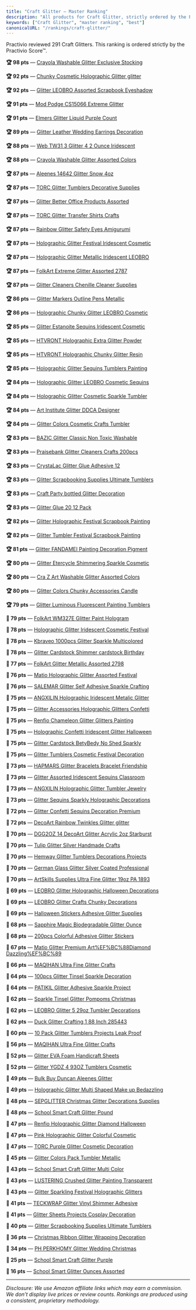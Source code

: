 ```yaml
---
title: "Craft Glitter — Master Ranking"
description: "All products for Craft Glitter, strictly ordered by the Practivio Score™."
keywords: ["Craft Glitter", "master ranking", "best"]
canonicalURL: "/rankings/craft-glitter/"
---
```


Practivio reviewed 291 Craft Glitters. This ranking is ordered strictly by the Practivio Score™.

**🏆 98 pts** — [Crayola Washable Glitter Exclusive Stocking](/products/crayola-washable-glitter-exclusive-stocking-B07BYWS5XW/)

**🏆 92 pts** — [Chunky Cosmetic Holographic Glitter glitter](/products/chunky-cosmetic-holographic-glitter-glitter-B07YMZFZHR/)

**🏆 92 pts** — [Glitter LEOBRO Assorted Scrapbook Eyeshadow](/products/glitter-leobro-assorted-scrapbook-eyeshadow-B07MKJ4PCT/)

**🏆 91 pts** — [Mod Podge CS15066 Extreme Glitter](/products/mod-podge-cs15066-extreme-glitter-B00DV91GBY/)

**🏆 91 pts** — [Elmers Glitter Liquid Purple Count](/products/elmers-glitter-liquid-purple-count-B0BVWNYFZ6/)

**🏆 89 pts** — [Glitter Leather Wedding Earrings Decoration](/products/glitter-leather-wedding-earrings-decoration-B07ZSZPV2Z/)

**🏆 88 pts** — [Web TW31 3 Glitter 4 2 Ounce Iridescent](/products/web-tw31-3-glitter-4-2-ounce-iridescent-B007WDW754/)

**🏆 88 pts** — [Crayola Washable Glitter Assorted Colors](/products/crayola-washable-glitter-assorted-colors-B00000J0SK/)

**🏆 87 pts** — [Aleenes 14642 Glitter Snow 4oz](/products/aleenes-14642-glitter-snow-4oz-B000Y3GSGI/)

**🏆 87 pts** — [TORC Glitter Tumblers Decorative Supplies](/products/torc-glitter-tumblers-decorative-supplies-B08BNQ3J6N/)

**🏆 87 pts** — [Glitter Better Office Products Assorted](/products/glitter-better-office-products-assorted-B089N3L9LM/)

**🏆 87 pts** — [TORC Glitter Transfer Shirts Crafts](/products/torc-glitter-transfer-shirts-crafts-B09P586XWX/)

**🏆 87 pts** — [Rainbow Glitter Safety Eyes Amigurumi](/products/rainbow-glitter-safety-eyes-amigurumi-B0DCN1P81R/)

**🏆 87 pts** — [Holographic Glitter Festival Iridescent Cosmetic](/products/holographic-glitter-festival-iridescent-cosmetic-B0BRVGFVF3/)

**🏆 87 pts** — [Holographic Glitter Metallic Iridescent LEOBRO](/products/holographic-glitter-metallic-iridescent-leobro-B0B88MJDRJ/)

**🏆 87 pts** — [FolkArt Extreme Glitter Assorted 2787](/products/folkart-extreme-glitter-assorted-2787-B003QYPD4A/)

**🏆 87 pts** — [Glitter Cleaners Chenille Cleaner Supplies](/products/glitter-cleaners-chenille-cleaner-supplies-B0BG4L4XDK/)

**🏆 86 pts** — [Glitter Markers Outline Pens Metallic](/products/glitter-markers-outline-pens-metallic-B0CGD74KX7/)

**🏆 86 pts** — [Holographic Chunky Glitter LEOBRO Cosmetic](/products/holographic-chunky-glitter-leobro-cosmetic-B08L3PRD19/)

**🏆 85 pts** — [Glitter Estanoite Sequins Iridescent Cosmetic](/products/glitter-estanoite-sequins-iridescent-cosmetic-B0991GYC3L/)

**🏆 85 pts** — [HTVRONT Holographic Extra Glitter Powder](/products/htvront-holographic-extra-glitter-powder-B09Z2B1LQ7/)

**🏆 85 pts** — [HTVRONT Holographic Chunky Glitter Resin](/products/htvront-holographic-chunky-glitter-resin-B0B8YFLRLS/)

**🏆 85 pts** — [Holographic Glitter Sequins Tumblers Painting](/products/holographic-glitter-sequins-tumblers-painting-B09JWV3MV9/)

**🏆 84 pts** — [Holographic Glitter LEOBRO Cosmetic Sequins](/products/holographic-glitter-leobro-cosmetic-sequins-B08M3DGFDW/)

**🏆 84 pts** — [Holographic Glitter Cosmetic Sparkle Tumbler](/products/holographic-glitter-cosmetic-sparkle-tumbler-B09WV5JXVB/)

**🏆 84 pts** — [Art Institute Glitter DDCA Designer](/products/art-institute-glitter-ddca-designer-B0052FZPZI/)

**🏆 84 pts** — [Glitter Colors Cosmetic Crafts Tumbler](/products/glitter-colors-cosmetic-crafts-tumbler-B08PK3L2DH/)

**🏆 83 pts** — [BAZIC Glitter Classic Non Toxic Washable](/products/bazic-glitter-classic-non-toxic-washable-B01HTYG3LE/)

**🏆 83 pts** — [Praisebank Glitter Cleaners Crafts 200pcs](/products/praisebank-glitter-cleaners-crafts-200pcs-B0C85V3NKR/)

**🏆 83 pts** — [CrystaLac Glitter Glue Adhesive 12](/products/crystalac-glitter-glue-adhesive-12-B09WWYYQ53/)

**🏆 83 pts** — [Glitter Scrapbooking Supplies Ultimate Tumblers](/products/glitter-scrapbooking-supplies-ultimate-tumblers-B09MV534KC/)

**🏆 83 pts** — [Craft Party bottled Glitter Decoration](/products/craft-party-bottled-glitter-decoration-B01M4R1A1R/)

**🏆 83 pts** — [Glitter Glue 20 12 Pack](/products/glitter-glue-20-12-pack-B084NZSW4M/)

**🏆 82 pts** — [Glitter Holographic Festival Scrapbook Painting](/products/glitter-holographic-festival-scrapbook-painting-B09BCWKJ25/)

**🏆 82 pts** — [Glitter Tumbler Festival Scrapbook Painting](/products/glitter-tumbler-festival-scrapbook-painting-B09BCYHPGF/)

**🏆 81 pts** — [Glitter FANDAMEI Painting Decoration Pigment](/products/glitter-fandamei-painting-decoration-pigment-B0832DMRV1/)

**🏆 80 pts** — [Glitter Etercycle Shimmering Sparkle Cosmetic](/products/glitter-etercycle-shimmering-sparkle-cosmetic-B0BKL34T7Z/)

**🏆 80 pts** — [Cra Z Art Washable Glitter Assorted Colors](/products/cra-z-art-washable-glitter-assorted-colors-B093QLH79M/)

**🏆 80 pts** — [Glitter Colors Chunky Accessories Candle](/products/glitter-colors-chunky-accessories-candle-B0CZRK5JJX/)

**🏆 79 pts** — [Glitter Luminous Fluorescent Painting Tumblers](/products/glitter-luminous-fluorescent-painting-tumblers-B0B658SHFQ/)

**🛒 79 pts** — [FolkArt WM327E Glitter Paint Hologram](/products/folkart-wm327e-glitter-paint-hologram-B07B5GQJS1/)

**🛒 78 pts** — [Holographic Glitter Iridescent Cosmetic Festival](/products/holographic-glitter-iridescent-cosmetic-festival-B0C3LJTRM6/)

**🛒 78 pts** — [Kbraveo 1000pcs Glitter Sparkle Multicolored](/products/kbraveo-1000pcs-glitter-sparkle-multicolored-B078SC62QS/)

**🛒 78 pts** — [Glitter Cardstock Shimmer cardstock Birthday](/products/glitter-cardstock-shimmer-cardstock-birthday-B0CYPQDXZX/)

**🛒 77 pts** — [FolkArt Glitter Metallic Assorted 2798](/products/folkart-glitter-metallic-assorted-2798-B007T7DRJS/)

**🛒 76 pts** — [Matio Holographic Glitter Assorted Festival](/products/matio-holographic-glitter-assorted-festival-B0DKNK4RRF/)

**🛒 76 pts** — [SALEMAR Glitter Self Adhesive Sparkle Crafting](/products/salemar-glitter-self-adhesive-sparkle-crafting-B0B24MFK4R/)

**🛒 75 pts** — [ANGXILIN Holographic Iridescent Metalic Glitter](/products/angxilin-holographic-iridescent-metalic-glitter-B0CG1V4T64/)

**🛒 75 pts** — [Glitter Accessories Holographic Glitters Confetti](/products/glitter-accessories-holographic-glitters-confetti-B09DL35J5T/)

**🛒 75 pts** — [Renfio Chameleon Glitter Glitters Painting](/products/renfio-chameleon-glitter-glitters-painting-B0B31GQ65W/)

**🛒 75 pts** — [Holographic Confetti Iridescent Glitter Halloween](/products/holographic-confetti-iridescent-glitter-halloween-B09CGTNNL6/)

**🛒 75 pts** — [Glitter Cardstock BetyBedy No Shed Sparkly](/products/glitter-cardstock-betybedy-no-shed-sparkly-B0CQ57JJCD/)

**🛒 75 pts** — [Glitter Tumblers Cosmetic Festival Decoration](/products/glitter-tumblers-cosmetic-festival-decoration-B0BY1XWMGT/)

**🛒 73 pts** — [HAPMARS Glitter Bracelets Bracelet Friendship](/products/hapmars-glitter-bracelets-bracelet-friendship-B0BLRZ3CCX/)

**🛒 73 pts** — [Glitter Assorted Iridescent Sequins Classroom](/products/glitter-assorted-iridescent-sequins-classroom-B0CXXCBCL6/)

**🛒 73 pts** — [ANGXILIN Holographic Glitter Tumbler Jewelry](/products/angxilin-holographic-glitter-tumbler-jewelry-B0CGNFFK7S/)

**🛒 73 pts** — [Glitter Sequins Sparkly Holographic Decorations](/products/glitter-sequins-sparkly-holographic-decorations-B0B7MN1F9Q/)

**🛒 72 pts** — [Glitter Confetti Sequins Decoration Premium](/products/glitter-confetti-sequins-decoration-premium-B07S6KF59G/)

**🛒 72 pts** — [DecoArt Rainbow Twinkles Glitter glitter](/products/decoart-rainbow-twinkles-glitter-glitter-B0DV4YS3RM/)

**🛒 70 pts** — [DGG2OZ 14 DecoArt Glitter Acrylic 2oz Starburst](/products/dgg2oz-14-decoart-glitter-acrylic-2oz-starburst-B07MZZYPVT/)

**🛒 70 pts** — [Tulip Glitter Silver Handmade Crafts](/products/tulip-glitter-silver-handmade-crafts-B001K66KTI/)

**🛒 70 pts** — [Hemway Glitter Tumblers Decorations Projects](/products/hemway-glitter-tumblers-decorations-projects-B084QCZVL3/)

**🛒 70 pts** — [German Glass Glitter Silver Coated Professional](/products/german-glass-glitter-silver-coated-professional-B0934PRW7Y/)

**🛒 70 pts** — [ArtSkills Supplies Ultra Fine Glitter 19oz PA 1893](/products/artskills-supplies-ultra-fine-glitter-19oz-pa-1893-B00OFUO69M/)

**🛒 69 pts** — [LEOBRO Glitter Holographic Halloween Decorations](/products/leobro-glitter-holographic-halloween-decorations-B0DXL3HNQC/)

**🛒 69 pts** — [LEOBRO Glitter Crafts Chunky Decorations](/products/leobro-glitter-crafts-chunky-decorations-B0DP7CCBC4/)

**🛒 69 pts** — [Halloween Stickers Adhesive Glitter Supplies](/products/halloween-stickers-adhesive-glitter-supplies-B08CNBL2M3/)

**🛒 68 pts** — [Sapphire Magic Biodegradable Glitter Ounce](/products/sapphire-magic-biodegradable-glitter-ounce-B07QZTG1T4/)

**🛒 68 pts** — [200pcs Colorful Adhesive Glitter Stickers](/products/200pcs-colorful-adhesive-glitter-stickers-B07MHFJBNW/)

**🛒 67 pts** — [Matio Glitter Premium Art%EF%BC%88Diamond Dazzling%EF%BC%89](/products/matio-glitter-premium-artefbc88diamond-dazzlingefbc89-B0D725LWGR/)

**🛒 66 pts** — [MAQIHAN Ultra Fine Glitter Crafts](/products/maqihan-ultra-fine-glitter-crafts-B0D44YFPJM/)

**🚫 64 pts** — [100pcs Glitter Tinsel Sparkle Decoration](/products/100pcs-glitter-tinsel-sparkle-decoration-B0C7299RTQ/)

**🚫 64 pts** — [PATIKIL Glitter Adhesive Sparkle Project](/products/patikil-glitter-adhesive-sparkle-project-B0DFW7J6Z2/)

**🚫 62 pts** — [Sparkle Tinsel Glitter Pompoms Christmas](/products/sparkle-tinsel-glitter-pompoms-christmas-B0DDJCJ5BD/)

**🚫 62 pts** — [LEOBRO Glitter 5 29oz Tumbler Decorations](/products/leobro-glitter-5-29oz-tumbler-decorations-B0BLYZSWP3/)

**🚫 62 pts** — [Duck Glitter Crafting 1 88 Inch 285443](/products/duck-glitter-crafting-1-88-inch-285443-B00JWWMFXM/)

**🚫 60 pts** — [10 Pack Glitter Tumblers Projects Leak Proof](/products/10-pack-glitter-tumblers-projects-leak-proof-B0DHQW8LPF/)

**🚫 56 pts** — [MAQIHAN Ultra Fine Glitter Crafts](/products/maqihan-ultra-fine-glitter-crafts-B0F1KBCXNQ/)

**🚫 52 pts** — [Glitter EVA Foam Handicraft Sheets](/products/glitter-eva-foam-handicraft-sheets-B08D8LT1LC/)

**🚫 52 pts** — [Glitter YGDZ 4 93OZ Tumblers Cosmetic](/products/glitter-ygdz-4-93oz-tumblers-cosmetic-B0B3J6RTV5/)

**🚫 49 pts** — [Bulk Buy Duncan Aleenes Glitter](/products/bulk-buy-duncan-aleenes-glitter-B0033P9N66/)

**🚫 49 pts** — [Holographic Glitter Multi Shaped Make up Bedazzling](/products/holographic-glitter-multi-shaped-make-up-bedazzling-B0C1NVZLYG/)

**🚫 48 pts** — [SEPGLITTER Christmas Glitter Decorations Supplies](/products/sepglitter-christmas-glitter-decorations-supplies-B0D9QLKLX2/)

**🚫 48 pts** — [School Smart Craft Glitter Pound](/products/school-smart-craft-glitter-pound-B07TK22PZ7/)

**🚫 47 pts** — [Renfio Holographic Glitter Diamond Halloween](/products/renfio-holographic-glitter-diamond-halloween-B0DC5XCYC3/)

**🚫 47 pts** — [Pink Holographic Glitter Colorful Cosmetic](/products/pink-holographic-glitter-colorful-cosmetic-B0DKZK5ZP3/)

**🚫 47 pts** — [TORC Purple Glitter Cosmetic Decoration](/products/torc-purple-glitter-cosmetic-decoration-B09VB6F2NH/)

**🚫 45 pts** — [Glitter Colors Pack Tumbler Metallic](/products/glitter-colors-pack-tumbler-metallic-B0BXP6J215/)

**🚫 43 pts** — [School Smart Craft Glitter Multi Color](/products/school-smart-craft-glitter-multi-color-B07TK43RVK/)

**🚫 43 pts** — [LUSTERING Crushed Glitter Painting Transparent](/products/lustering-crushed-glitter-painting-transparent-B0DFY4CQH6/)

**🚫 43 pts** — [Glitter Sparkling Festival Holographic Glitters](/products/glitter-sparkling-festival-holographic-glitters-B0FHWD4349/)

**🚫 41 pts** — [TECKWRAP Glitter Vinyl Shimmer Adhesive](/products/teckwrap-glitter-vinyl-shimmer-adhesive-B0DCNJ9FMC/)

**🚫 41 pts** — [Glitter Sheets Projects Cosplay Decoration](/products/glitter-sheets-projects-cosplay-decoration-B0DGPZY9RM/)

**🚫 40 pts** — [Glitter Scrapbooking Supplies Ultimate Tumblers](/products/glitter-scrapbooking-supplies-ultimate-tumblers-B0CQKM7L2D/)

**🚫 36 pts** — [Christmas Ribbon Glitter Wrapping Decoration](/products/christmas-ribbon-glitter-wrapping-decoration-B0F9FD4S37/)

**🚫 34 pts** — [PH PERKHOMY Glitter Wedding Christmas](/products/ph-perkhomy-glitter-wedding-christmas-B0DKXRB31R/)

**🚫 25 pts** — [School Smart Craft Glitter Purple](/products/school-smart-craft-glitter-purple-B07TK5SX5V/)

**🚫 16 pts** — [School Smart Glitter Ounces Assorted](/products/school-smart-glitter-ounces-assorted-B07QX1RL2J/)

---
_Disclosure: We use Amazon affiliate links which may earn a commission. We don’t display live prices or review counts. Rankings are produced using a consistent, proprietary methodology._
